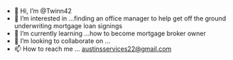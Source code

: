 - 👋 Hi, I’m @Twinn42
- 👀 I’m interested in ...finding an office manager to help get off the ground underwriting mortgage loan signings
- 🌱 I’m currently learning ...how to become mortgage broker owner 
- 💞️ I’m looking to collaborate on ...
- 📫 How to reach me ... austinsservices22@gmail.com

<!---
Twinn42/Twinn42 is a ✨ special ✨ repository because its `README.md` (this file) appears on your GitHub profile.
You can click the Preview link to take a look at your changes.
--->
